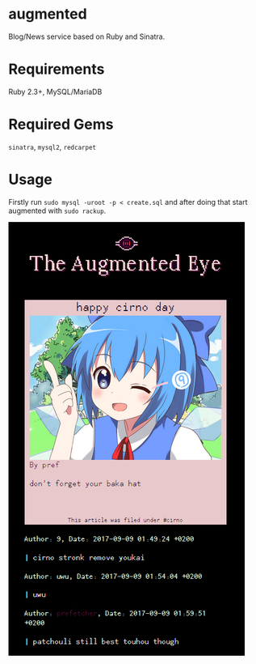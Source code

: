 # augmented
Blog/News service based on Ruby and Sinatra.

# Requirements
Ruby 2.3+, MySQL/MariaDB

# Required Gems
`sinatra`, `mysql2`, `redcarpet`

# Usage
Firstly run `sudo mysql -uroot -p < create.sql` and after doing that start augmented with `sudo rackup`.

![aug in use](/meta/aug.png)

